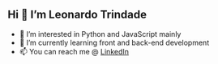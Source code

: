 ## Hi 👋 I’m Leonardo Trindade

- 👀 I’m interested in Python and JavaScript mainly
- 🌱 I’m currently learning front and back-end development
- 📫 You can reach me @ <a href="https://www.linkedin.com/in/leonardo-trindade-metaphorleo/">LinkedIn</a>

<!---
metaphorleo/metaphorleo is a ✨ special ✨ repository because its `README.md` (this file) appears on your GitHub profile.
You can click the Preview link to take a look at your changes.
--->
